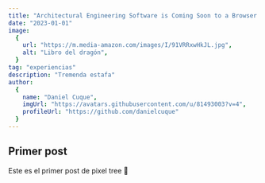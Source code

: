 ```yaml
---
title: "Architectural Engineering Software is Coming Soon to a Browser Near You"
date: "2023-01-01"
image:
  {
    url: "https://m.media-amazon.com/images/I/91VRRxwHkJL.jpg",
    alt: "Libro del dragón",
  }
tag: "experiencias"
description: "Tremenda estafa"
author:
  {
    name: "Daniel Cuque",
    imgUrl: "https://avatars.githubusercontent.com/u/81493003?v=4",
    profileUrl: "https://github.com/danielcuque"
  }
---
```


## Primer post

Este es el primer post de pixel tree 🖖
